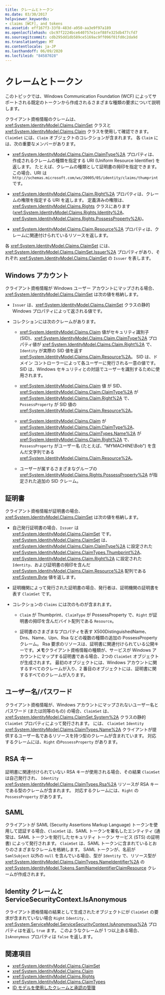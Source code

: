 ```yaml
---
title: クレームとトークン
ms.date: 03/30/2017
helpviewer_keywords:
- claims [WCF], and tokens
ms.assetid: eff167f3-33f8-483d-a950-aa3e9f97a189
ms.openlocfilehash: cbc97f2224bce640757e1cef88fe325db477cfd7
ms.sourcegitcommit: cdb295dd1db589ce5169ac9ff096f01fd0c2da9d
ms.translationtype: MT
ms.contentlocale: ja-JP
ms.lasthandoff: 06/09/2020
ms.locfileid: "84587028"
---
```

# <a name="claims-and-tokens"></a>クレームとトークン

このトピックでは、Windows Communication Foundation (WCF) によってサポートされる既定のトークンから作成されるさまざまな種類の要求について説明します。

クライアント資格情報のクレームは、<xref:System.IdentityModel.Claims.ClaimSet> クラスと <xref:System.IdentityModel.Claims.Claim> クラスを使用して確認できます。 `ClaimSet` には、`Claim` オブジェクトのコレクションが含まれます。 各 `Claim` には、次の重要なメンバーがあります。

- <xref:System.IdentityModel.Claims.Claim.ClaimType%2A> プロパティは、作成されるクレームの種類を指定する URI (Uniform Resource Identifier) を返します。 たとえば、クレームの種類として証明書の拇印を指定できます。この場合、URI は `http://schemas.microsoft.com/ws/20005/05/identity/claims/thumprint` です。

- <xref:System.IdentityModel.Claims.Claim.Right%2A> プロパティは、クレームの権限を指定する URI を返します。 定義済みの権限は、<xref:System.IdentityModel.Claims.Rights> クラスにあります (<xref:System.IdentityModel.Claims.Rights.Identity%2A>、<xref:System.IdentityModel.Claims.Rights.PossessProperty%2A>)。

- <xref:System.IdentityModel.Claims.Claim.Resource%2A> プロパティは、クレームに関連付けられているリソースを返します。

各 <xref:System.IdentityModel.Claims.ClaimSet> には、<xref:System.IdentityModel.Claims.ClaimSet.Issuer%2A> プロパティがあり、それぞれ <xref:System.IdentityModel.Claims.ClaimSet> の `Issuer` を表します。

## <a name="windows-accounts"></a>Windows アカウント

クライアント資格情報が Windows ユーザー アカウントにマップされる場合、<xref:System.IdentityModel.Claims.ClaimSet> は次の値を格納します。

- `Issuer` は、<xref:System.IdentityModel.Claims.ClaimSet> クラスの静的 Windows プロパティによって返される値です。

- コレクションには次のクレームがあります。

  - <xref:System.IdentityModel.Claims.Claim> 値がセキュリティ識別子 (SID)、<xref:System.IdentityModel.Claims.Claim.ClaimType%2A> プロパティ値が <xref:System.IdentityModel.Claims.Claim.Right%2A> で、`Identity` が実際の SID 値を返す <xref:System.IdentityModel.Claims.Claim.Resource%2A>。 SID は、ドメイン コントローラーによって各ユーザーに発行される一意の値です。 SID は、Windows セキュリティとの対話でユーザーを識別するために使用されます。

  - <xref:System.IdentityModel.Claims.Claim> 値 が SID、<xref:System.IdentityModel.Claims.Claim.ClaimType%2A> が <xref:System.IdentityModel.Claims.Claim.Right%2A> で、`PossessProperty` が SID 値の <xref:System.IdentityModel.Claims.Claim.Resource%2A>。

  - <xref:System.IdentityModel.Claims.Claim> が <xref:System.IdentityModel.Claims.Claim.ClaimType%2A>、<xref:System.IdentityModel.Claims.ClaimTypes.Name%2A> が <xref:System.IdentityModel.Claims.Claim.Right%2A> で、`PossessProperty` がユーザー名 (たとえば、"MYMACHINE\Bob") を含んだ文字列である <xref:System.IdentityModel.Claims.Claim.Resource%2A>。

  - ユーザーが属するさまざまなグループの <xref:System.IdentityModel.Claims.Rights.PossessProperty%2A> が指定された追加の SID クレーム。

## <a name="certificates"></a>証明書

クライアント資格情報が証明書の場合、<xref:System.IdentityModel.Claims.ClaimSet> は次の値を格納します。

- 自己発行証明書の場合、`Issuer` は <xref:System.IdentityModel.Claims.ClaimSet> です。 <xref:System.IdentityModel.Claims.ClaimSet> は、<xref:System.IdentityModel.Claims.Claim.ClaimType%2A> に設定された <xref:System.IdentityModel.Claims.ClaimTypes.Thumbprint%2A>、<xref:System.IdentityModel.Claims.Claim.Right%2A> に設定された `Identity`、および証明書の拇印を含んだ <xref:System.IdentityModel.Claims.Claim.Resource%2A> 配列である <xref:System.Byte> 値を返します。

- 証明機関によって発行された証明書の場合、発行者は、証明機関の証明書を表す `ClaimSet` です。

- コレクションの `Claims` には次のものが含まれます。

  - `Claim` が Thumbprint、`ClaimType` が PossessProperty で、`Right` が証明書の拇印を含んだバイト配列である `Resource`。

  - 証明書のさまざまなプロパティを表す X500DistinguishedName、Dns、Name、Upn、Rsa などの複数の種類の追加の PossessProperty クレーム。 Rsa 要求のリソースは、証明書に関連付けられている公開キーです。**メモ**クライアント資格情報の種類が、サービスが Windows アカウントにマップする証明書である場合、2つの `ClaimSet` オブジェクトが生成されます。 最初のオブジェクトには、Windows アカウントに関するすべてのクレームが入り、2 番目のオブジェクトには、証明書に関するすべてのクレームが入ります。

## <a name="user-namepassword"></a>ユーザー名/パスワード

クライアント資格情報が、Windows アカウントにマップされないユーザー名とパスワード (または同等のもの) の場合、`ClaimSet` は、<xref:System.IdentityModel.Claims.ClaimSet.System%2A> クラスの静的 `ClaimSet` プロパティによって発行されます。 には、 `ClaimSet` `Identity` <xref:System.IdentityModel.Claims.ClaimTypes.Name%2A> クライアントが提供するユーザー名であるリソースを持つ型のクレームが含まれています。 対応するクレームには、`Right` の`PossessProperty` があります。

## <a name="rsa-keys"></a>RSA キー

証明書に関連付けられていない RSA キーが使用される場合、その結果 `ClaimSet` は自己発行され、 `Identity` <xref:System.IdentityModel.Claims.ClaimTypes.Rsa%2A> リソースが RSA キーである型のクレームが含まれます。 対応するクレームには、`Right` の`PossessProperty` があります。

## <a name="saml"></a>SAML

クライアントが SAML (Security Assertions Markup Language) トークンを使用して認証する場合、`ClaimSet` は、SAML トークンを署名したエンティティ (通常は、SAML トークンを発行したセキュリティ トークン サービス (STS) の証明書) によって発行されます。 `ClaimSet` は、SAML トークンに含まれているとおりのさまざまなクレームを格納します。 SAML トークンが、名前が `SamlSubject` 以外の `null` を含んでいる場合、型が `Identity` で、リソース型が <xref:System.IdentityModel.Claims.ClaimTypes.NameIdentifier%2A> の <xref:System.IdentityModel.Tokens.SamlNameIdentifierClaimResource> クレームが作成されます。

## <a name="identity-claims-and-servicesecuritycontextisanonymous"></a>Identity クレームと ServiceSecurityContext.IsAnonymous

クライアント資格情報の結果として生成されたオブジェクトにが `ClaimSet` の要求が含まれていない場合 `Right` `Identity,` 、 <xref:System.ServiceModel.ServiceSecurityContext.IsAnonymous%2A> プロパティはを返し `true` ます。 このようなクレームが 1 つ以上ある場合、`IsAnonymous` プロパティは `false` を返します。

## <a name="see-also"></a>関連項目

- <xref:System.IdentityModel.Claims.ClaimSet>
- <xref:System.IdentityModel.Claims.Claim>
- <xref:System.IdentityModel.Claims.Rights>
- <xref:System.IdentityModel.Claims.ClaimTypes>
- [ID モデルを使用したクレームと承認の管理](managing-claims-and-authorization-with-the-identity-model.md)
